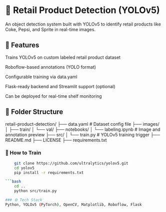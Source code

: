 # 🛒 Retail Product Detection (YOLOv5)
An object detection system built with YOLOv5 to identify retail products like Coke, Pepsi, and Sprite in real-time images.

## 🧠 Features
Trains YOLOv5 on custom labeled retail product dataset

Roboflow-based annotations (YOLO format)

Configurable training via data.yaml

Flask-ready backend and Streamlit support (optional)

Can be deployed for real-time shelf monitoring

## 📁 Folder Structure

retail-product-detection/
├── data.yaml                     # Dataset config file
├── images/
│   ├── train/
│   └── val/
├── notebooks/
│   └── labeling.ipynb            # Image and annotation preview
├── src/
│   └── train.py                  # YOLOv5 training trigger
├── README.md
├── LICENSE
├── requirements.txt

### 🚀 How to Train

```bash
    git clone https://github.com/ultralytics/yolov5.git
    cd yolov5
    pip install -r requirements.txt

```bash
    cd ..
    python src/train.py

### ⚙️ Tech Stack
Python, YOLOv5 (PyTorch), OpenCV, Matplotlib, Roboflow, Flask